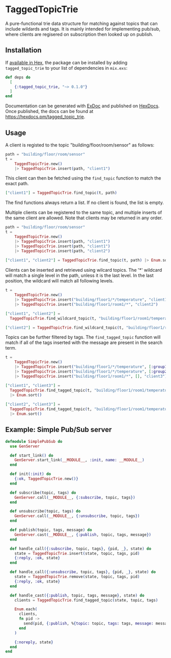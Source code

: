 # TaggedTopicTrie

A pure-functional trie data structure for matching against topics that can include wildards and tags. It is mainly intended for implementing pub/sub, where clients are regisered on subscription then looked up on publish.

## Installation

If [available in Hex](https://hex.pm/docs/publish), the package can be installed
by adding `tagged_topic_trie` to your list of dependencies in `mix.exs`:

```elixir
def deps do
  [
    {:tagged_topic_trie, "~> 0.1.0"}
  ]
end
```

Documentation can be generated with [ExDoc](https://github.com/elixir-lang/ex_doc)
and published on [HexDocs](https://hexdocs.pm). Once published, the docs can
be found at <https://hexdocs.pm/tagged_topic_trie>.

## Usage

A client is registed to the topic "building/floor/room/sensor" as follows:

```elixir
path = "building/floor/room/sensor"
t = 
    TaggedTopicTrie.new()
    |> TaggedTopicTrie.insert(path, "client1")
```

This client can then be fetched using the `find_topic` function to match the exact path.

```elixir
["client1"] = TaggedTopicTrie.find_topic(t, path)
```

The find functions always return a list. If no client is found, the list is empty.

Multiple clients can be registered to the same topic, and multiple inserts of the same client are allowed. Note that clients may be returned in any order.

```elixir
path = "building/floor/room/sensor"
t = 
    TaggedTopicTrie.new() 
    |> TaggedTopicTrie.insert(path, "client1")
    |> TaggedTopicTrie.insert(path, "client1")
    |> TaggedTopicTrie.insert(path, "client2")
    
["client1", "client2"] = TaggedTopicTrie.find_topic(t, path) |> Enum.sort() 
```

Clients can be inserted and retrieved using wilcard topics.  The '*' wildcard will match a single level in the path, unless it is the last level.  In the last position, the wildcard will match all following levels.

```elixir
t = 
    TaggedTopicTrie.new()
    |> TaggedTopicTrie.insert("building/floor1/*/temperature", "client1")
    |> TaggedTopicTrie.insert("building/floor1/room1/*", "client2")

["client1", "client2"] = 
  TaggedTopicTrie.find_wildcard_topic(t, "building/floor1/room1/temperature") |> Enum.sort()

["client2"] = TaggedTopicTrie.find_wildcard_topic(t, "building/floor1/room1/humidity")
```

Topics can be further filtered by tags.  The `find_tagged_topic` function will match if all of the tags inserted with the message are present in the search term.

```elixir
t = 
    TaggedTopicTrie.new()
    |> TaggedTopicTrie.insert("building/floor1/*/temperature", [:group1], "client1")
    |> TaggedTopicTrie.insert("building/floor1/*/temperature", [:group2], "client2")
    |> TaggedTopicTrie.insert("building/floor1/room1/*", [], "client3")

["client1", "client3"] = 
  TaggedTopicTrie.find_tagged_topic(t, "building/floor1/room1/temperature", [:group1])
  |> Enum.sort()
  
["client2", "client3"] = 
  TaggedTopicTrie.find_tagged_topic(t, "building/floor1/room1/temperature", [:group2])
  |> Enum.sort()
```

## Example: Simple Pub/Sub server

```elixir
defmodule SimplePubSub do
  use GenServer

  def start_link() do
    GenServer.start_link(__MODULE__, :init, name: __MODULE__)
  end

  def init(:init) do
    {:ok, TaggedTopicTrie.new()}
  end

  def subscribe(topic, tags) do
    GenServer.call(__MODULE__, {:subscribe, topic, tags})
  end

  def unsubscribe(topic, tags) do
    GenServer.call(__MODULE__, {:unsubscribe, topic, tags})
  end

  def publish(topic, tags, message) do
    GenServer.cast(__MODULE__, {:publish, topic, tags, message})
  end

  def handle_call({:subscribe, topic, tags}, {pid, _}, state) do
    state = TaggedTopicTrie.insert(state, topic, tags, pid)
    {:reply, :ok, state}
  end

  def handle_call({:unsubscribe, topic, tags}, {pid, _}, state) do
    state = TaggedTopicTrie.remove(state, topic, tags, pid)
    {:reply, :ok, state}
  end

  def handle_cast({:publish, topic, tags, message}, state) do
    clients = TaggedTopicTrie.find_tagged_topic(state, topic, tags)

    Enum.each(
      clients,
      fn pid ->
        send(pid, {:publish, %{topic: topic, tags: tags, message: message}})
      end
    )

    {:noreply, state}
  end
end
```
